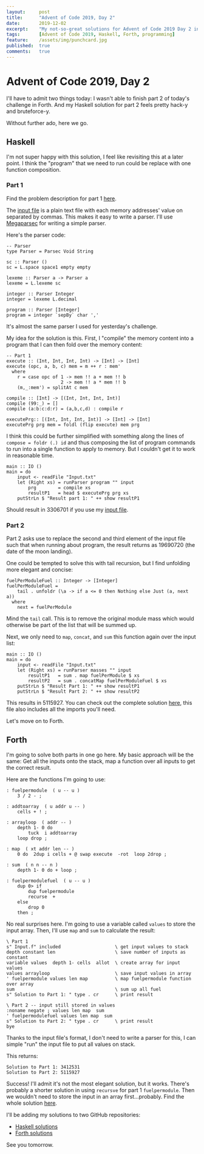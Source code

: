 ```yaml
---
layout:     post
title:      "Advent of Code 2019, Day 2"
date:       2019-12-02
excerpt:    "My not-so-great solutions for Advent of Code 2019 Day 2 in Haskell and Forth"
tags:       [Advent of Code 2019, Haskell, Forth, programming]
feature:    /assets/img/punchcard.jpg
published:  true
comments:   true
---
```

# Advent of Code 2019, Day 2

I'll have to admit two things today: I wasn't able to finish part 2 of today's challenge in Forth. And my Haskell solution for part 2 feels pretty hack-y and bruteforce-y.

Without further ado, here we go.

## Haskell 

I'm not super happy with this solution, I feel like revisiting this at a later point. I think the "program" that we need to run could be replace with one function composition.

### Part 1

Find the problem description for part 1 [here](https://adventofcode.com/2019/day/2).

The [input file][input] is a plain text file with each memory addresses' value on separated by commas. This makes it easy to write a parser. I'll use [Megaparsec][megaparsec] for writing a simple parser. 

Here's the parser code: 

```
-- Parser
type Parser = Parsec Void String
        
sc :: Parser ()
sc = L.space space1 empty empty
    
lexeme :: Parser a -> Parser a
lexeme = L.lexeme sc
        
integer :: Parser Integer
integer = lexeme L.decimal
    
program :: Parser [Integer]
program = integer `sepBy` char ','
```

It's almost the same parser I used for yesterday's challenge.

My idea for the solution is this. First, I "compile" the memory content into a program that I can then fold over the memory content:

```
-- Part 1
execute :: (Int, Int, Int, Int) -> [Int] -> [Int]
execute (opc, a, b, c) mem = m ++ r : mem'
  where 
    r = case opc of 1 -> mem !! a + mem !! b 
                    2 -> mem !! a * mem !! b 
    (m,_:mem') = splitAt c mem

compile :: [Int] -> [(Int, Int, Int, Int)]
compile (99:_) = [] 
compile (a:b:c:d:r) = (a,b,c,d) : compile r

executePrg:: [(Int, Int, Int, Int)] -> [Int] -> [Int]
executePrg prg mem = foldl (flip execute) mem prg
```

I think this could be further simplified with something along the lines of `compose = foldr (.) id` and thus composing the list of program commands to run into a single function to apply to memory. But I couldn't get it to work in reasonable time. 

```
main :: IO () 
main = do 
    input <- readFile "Input.txt"
    let (Right xs) = runParser program "" input
        prg        = compile xs
        resultP1   = head $ executePrg prg xs
    putStrLn $ "Result part 1: " ++ show resultP1
```

Should result in 3306701 if you use my [input file][input].

### Part 2

Part 2 asks use to replace the second and third element of the input file such that when running about program, the result returns as 19690720 (the date of the moon landing).

One could be tempted to solve this with tail recursion, but I find unfolding more elegant and concise:

```
fuelPerModuleFuel :: Integer -> [Integer]
fuelPerModuleFuel = 
    tail . unfoldr (\a -> if a <= 0 then Nothing else Just (a, next a)) 
  where  
    next = fuelPerModule 
```

Mind the `tail` call. This is to remove the original module mass which would otherwise be part of the list that will be summed up.

Next, we only need to `map`, `concat`, and `sum` this function again over the input list:

```
main :: IO () 
main = do 
    input <- readFile "Input.txt"
    let (Right xs) = runParser masses "" input
        resultP1   = sum . map fuelPerModule $ xs
        resultP2   = sum . concatMap fuelPerModuleFuel $ xs
    putStrLn $ "Result Part 1: " ++ show resultP1
    putStrLn $ "Result Part 2: " ++ show resultP2
```

This results in 5115927. You can check out the complete solution [here][solhask], this file also includes all the imports you'll need. 

Let's move on to Forth.

## Forth 

I'm going to solve both parts in one go here. My basic approach will be the same: Get all the inputs onto the stack, map a function over all inputs to get the correct result.

Here are the functions I'm going to use:

```
: fuelpermodule  ( u -- u )
    3 / 2 - ;

: addtoarray  ( u addr u -- )
    cells + ! ;

: arrayloop  ( addr -- )
    depth 1- 0 do 
        tuck  i addtoarray 
    loop drop ;

: map  ( xt addr len -- )
    0 do  2dup i cells + @ swap execute  -rot  loop 2drop ;

: sum  ( n n -- n )
    depth 1- 0 do + loop ;

: fuelpermodulefuel  ( u -- u )
    dup 0> if 
        dup fuelpermodule
        recurse  +
    else 
        drop 0
    then ;

```

No real surprises here. I'm going to use a variable called `values` to store the input array. Then, I'll use `map` and `sum` to calculate the result:

```
\ Part 1 
s" Input.f" included                    \ get input values to stack
depth constant len                      \ save number of inputs as constant
variable values  depth 1- cells  allot  \ create array for input values
values arrayloop                        \ save input values in array
' fuelpermodule values len map          \ map fuelpermodule function over array
sum                                     \ sum up all fuel
s" Solution to Part 1: " type . cr      \ print result

\ Part 2 -- input still stored in values 
:noname negate ; values len map  sum 
' fuelpermodulefuel values len map  sum 
s" Solution to Part 2: " type . cr      \ print result
bye 
```

Thanks to the input file's format, I don't need to write a parser for this, I can simple "run" the input file to put all values on stack.

This returns: 

```
Solution to Part 1: 3412531 
Solution to Part 2: 5115927 
```

Success! I'll admit it's not the most elegant solution, but it works. There's probably a shorter solution in using `recursve` for part 1 `fuelpermodule`. Then we wouldn't need to store the input in an array first...probably. Find the whole solution [here][solforth].

I'll be adding my solutions to two GitHub repositories:

- [Haskell solutions][ghhask]
- [Forth solutions][ghforth]

See you tomorrow.


[aoc]: https://adventofcode.com/2019
[hask]: https://wiki.haskell.org/Haskell
[forth]: https://en.wikipedia.org/wiki/Forth_(programming_language)
[gjz]: https://georgjz.github.io/posts/
[ghc]: https://www.haskell.org/ghc/
[ghhask]: https://github.com/georgjz/advent-of-code-2019-haskell
[solhask]: https://github.com/georgjz/advent-of-code-2019-haskell/blob/master/day01/Fuel.hs
[ghforth]: https://github.com/georgjz/advent-of-code-2019-forth
[solforth]: https://github.com/georgjz/advent-of-code-2019-forth/blob/master/day01/Fuel.f
[input]: https://github.com/georgjz/advent-of-code-2019-haskell/blob/master/day02/Input.txt
[megaparsec]: http://hackage.haskell.org/package/megaparsec-8.0.0/docs/Text-Megaparsec.html
[parsertutorial]: http://akashagrawal.me/beginners-guide-to-megaparsec/
